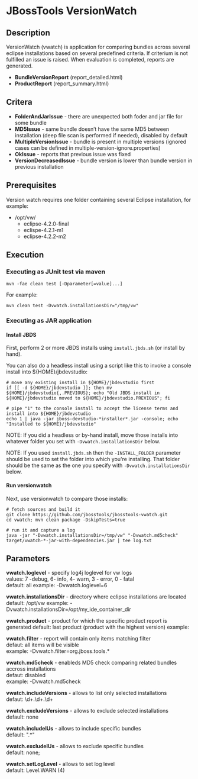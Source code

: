 # JBossTools VersionWatch #

## Description ##
VersionWatch (vwatch) is application for comparing bundles across several eclipse installations based on several predefined criteria. If criterium is not fulfilled an issue is raised. When evaluation is completed, reports are generated.

  * **BundleVersionReport** (report_detailed.html)
  * **ProductReport** (report_summary.html)

## Critera ##
  
  * **FolderAndJarIssue** - there are unexpected both foder and jar file for some bundle
  * **MD5Issue** - same bundle doesn’t have the same MD5 between installation (deep file scan is performed if needed), disabled by default
  * **MultipleVersionIssue** - bundle is present in multiple versions (ignored cases can be defined in multiple-version-ignore.properties)
  * **OkIssue** - reports that previous issue was fixed
  * **VersionDecreasedIssue** - bundle version is lower than bundle version in previous installation
  

## Prerequisites ##
Version watch requires one folder containing several Eclipse installation, for example:

* /opt/vw/
    * eclipse-4.2.0-final
    * eclispe-4.2.1-m1
    * eclipse-4.2.2-m2

## Execution ##
  
### Executing as JUnit test via maven ###
  
    mvn -fae clean test [-Dparameter[=value]...]
        
For example:

    mvn clean test -Dvwatch.installationsDir="/tmp/vw"
      
### Executing as JAR application ###

#### Install JBDS

First, perform 2 or more JBDS installs using `install.jbds.sh` (or install by hand).

You can also do a headless install using a script like this to invoke a console install into ${HOME}/jbdevstudio:

    # move any existing install in ${HOME}/jbdevstudio first
    if [[ -d ${HOME}/jbdevstudio ]]; then mv ${HOME}/jbdevstudio{,.PREVIOUS}; echo "Old JBDS install in ${HOME}/jbdevstudio moved to ${HOME}/jbdevstudio.PREVIOUS"; fi

    # pipe "1" to the console install to accept the license terms and install into ${HOME}/jbdevstudio
    echo 1 | java -jar jboss-devstudio-*installer*.jar -console; echo "Installed to ${HOME}/jbdevstudio"

NOTE: If you did a headless or by-hand install, move those installs into whatever folder you set with `-Dvwatch.installationsDir` below. 

NOTE: If you used `install.jbds.sh` then the `-INSTALL_FOLDER` parameter should be used to set the folder into which you're installing. That folder should be the same as the one you specify with `-Dvwatch.installationsDir` below.

#### Run versionwatch

Next, use versionwatch to compare those installs:

    # fetch sources and build it
    git clone https://github.com/jbosstools/jbosstools-vwatch.git
    cd vwatch; mvn clean package -DskipTests=true

    # run it and capture a log
    java -jar "-Dvwatch.installationsDir=/tmp/vw" "-Dvwatch.md5check" target/vwatch-*-jar-with-dependencies.jar | tee log.txt


## Parameters ##
**vwatch.loglevel** - specify log4j loglevel for vw logs  
values: 7 -debug, 6- info, 4- warn, 3 - error, 0 - fatal  
default: all
example: -Dvwatch.loglevel=6

**vwatch.installationsDir** - directory where eclipse installations are located  
default: /opt/vw
example: -Dvwatch.installationsDir=/opt/my_ide_container_dir

**vwatch.product** - product for which the specific product report is generated
default: last product (product with the highest version)
example:

**vwatch.filter** - report will contain only items matching filter  
defaut: all items will be visible  
example: -Dvwatch.filter=org.jboss.tools.*

**vwatch.md5check** - enableds MD5 check comparing related bundles accross installations  
defaut: disabled  
example: -Dvwatch.md5check

**vwatch.includeVersions** - allows to list only selected installations  
defaut: \d+\.\d+\.\d+  

**vwatch.excludeVersions** - allows to exclude selected installations  
default: none  

**vwatch.includeIUs** - allows to include specific bundles  
default: ".*"

**vwatch.excludeIUs** - allows to exclude specific bundles  
default: none;

**vwatch.setLogLevel** - allows to set log level  
default: Level.WARN (4)
